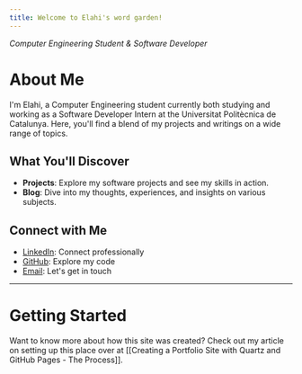 ```yaml
---
title: Welcome to Elahi's word garden!
---
```

*Computer Engineering Student & Software Developer*
# About Me

I'm Elahi, a Computer Engineering student currently both studying and working as a Software Developer Intern at the Universitat Politècnica de Catalunya. Here, you'll find a blend of my projects and writings on a wide range of topics.

## What You'll Discover

- **Projects**: Explore my software projects and see my skills in action.
- **Blog**: Dive into my thoughts, experiences, and insights on various subjects.

## Connect with Me

- [LinkedIn](https://www.linkedin.com/in/elahi-concha/): Connect professionally
- [GitHub](https://github.com/Elahi-cs): Explore my code
- [Email](mailto:elahi96cat@gmail.com): Let's get in touch

---
# Getting Started

Want to know more about how this site was created? Check out my article on setting up this place over at [[Creating a Portfolio Site with Quartz and GitHub Pages - The Process]].